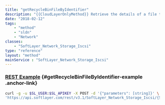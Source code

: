 ```yaml
---
title: "getRecycleBinFileByIdentifier"
description: "{{CloudLayerOnlyMethod}} Retrieve the details of a file that is pending deletion in a Storage account's a recycle bin. "
date: "2018-02-12"
tags:
    - "method"
    - "sldn"
    - "Network"
classes:
    - "SoftLayer_Network_Storage_Iscsi"
type: "reference"
layout: "method"
mainService : "SoftLayer_Network_Storage_Iscsi"
---
```


### [REST Example](#getRecycleBinFileByIdentifier-example) <a href="/article/rest/"><i class="fas fa-question"></i></a> {#getRecycleBinFileByIdentifier-example .anchor-link} 
```bash
curl -g -u $SL_USER:$SL_APIKEY -X POST -d '{"parameters": [string]}' \
'https://api.softlayer.com/rest/v3.1/SoftLayer_Network_Storage_Iscsi/{SoftLayer_Network_Storage_IscsiID}/getRecycleBinFileByIdentifier'
```

